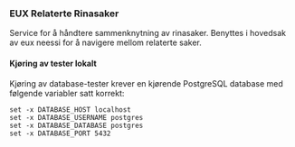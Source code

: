 ### EUX Relaterte Rinasaker

Service for å håndtere sammenknytning av rinasaker. Benyttes i hovedsak av eux neessi 
for å navigere mellom relaterte saker.

#### Kjøring av tester lokalt

Kjøring av database-tester krever en kjørende PostgreSQL database med følgende variabler satt korrekt:

```
set -x DATABASE_HOST localhost
set -x DATABASE_USERNAME postgres
set -x DATABASE_DATABASE postgres
set -x DATABASE_PORT 5432
```
